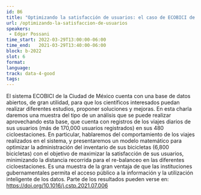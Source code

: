 ```yaml
---
id: B6
title: "Optimizando la satisfacción de usuarios: el caso de ECOBICI de la CDMX"
url: /optimizando-la-satisfaccion-de-usuarios
speakers:
 - Edgar Possani
time_start: 2022-03-29T13:00:00-06:00
time_end:   2021-03-29T13:40:00-06:00
block: b-2022
slot: 6
format: 
language: 
track: data-4-good
tags:
---
```


El sistema ECOBICI de la Ciudad de México cuenta con una base de datos abiertos, de gran utilidad, para que los científicos interesados puedan realizar diferentes estudios, proponer soluciones y mejoras. En esta charla daremos una muestra del tipo de un análisis que se puede realizar aprovechando esta base, que cuenta con registros de los viajes diarios de sus usuarios (más de 170,000 usuarios registrados) en sus 480 cicloestaciones. En particular, hablaremos del comportamiento de los viajes realizados en el  sistema,  y presentaremos un modelo matemático para optimizar la administración del inventario de sus bicicletas (6,800 bicicletas) con el objetivo de maximizar la satisfacción de sus usuarios, minimizando la distancia recorrida para el re-balanceo en las diferentes cicloestaciones. Es una muestra de la gran ventaja de que las instituciones gubernamentales permita el acceso público a la información y la utilización inteligente de los datos. Parte de los resultados pueden verse en: https://doi.org/10.1016/j.cstp.2021.07.006
